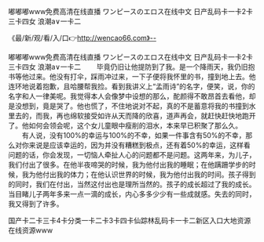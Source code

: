 嘟嘟嘟www免费高清在线直播
ワンピースのエロス在线中文
日产乱码卡一卡2卡三卡四女
浪潮a∨一卡二


《最/新/观/看/入/口👉http://wencao66.com》--

嘟嘟嘟www免费高清在线直播
ワンピースのエロス在线中文
日产乱码卡一卡2卡三卡四女
浪潮a∨一卡二
　　毕竟仍旧让他提防到了我。是一个降雨天，我仍旧抱书等他过来。他没有打伞，踩雨冲过来，一下子便将我怀里的书，撞到地上去。他连环地说着抱歉，且哈腰帮我捡。看到我讲义上“孟雨诗”的名字，便笑，说，你的名字和人一律美呢。我觉得本人会像梦中设想的那么，酡颜得不敢昂首去看他，却是没想到，竟是哭了。他也慌了，不住地说对不起，真的不是蓄意将我的书撞到水里去的，而我，再也绵软接受如许从天而降的欣喜，道声再会，就赶快赶快地跑开了。他如何会领会呢，这个女儿童眼中瘦削的泪水，本来早已积聚了那么久。
　　有人说，没有100%的幸运与100%的不幸，如果一件事含有50%的不幸，那么对你来说是应该幸运的，因为并没有糟糕到极点，还有着50%的幸运，这样看问题的话，你会发现，一切恼人牵扯人心的问题都不是问题。这两年来，为儿子，我们付出了很多。在他半夜啼哭的时候，我为他付出我的睡眠；在他蹒跚学步的时候，我为他付出我的体力；在他认识世界的时候，我为他付出我的时间。孩子得到的同时，我们在付出，当然这付出也是理所当然的。孩子的成长超过了我的成长。当目睹儿子两年多来一点一滴的成长，内心多多少少有一些成就感。失去的同时，我又得到了许多。





国产卡二卡三卡4卡分类一卡二卡3卡四卡仙踪林乱码卡一卡二新区入口大地资源在线资源www
